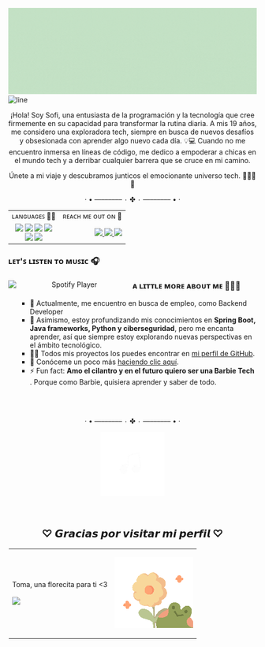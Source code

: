 ![Portada Github](img/gif2.gif)
![line](https://github.com/Sof-Saos/Sof-Saos/assets/74073693/c359f50b-4f6d-4001-ae04-c29f94260a90)
<!-- <p align="center">
  <img src="img/divider2.gif" alt="Divisor" width="360">
</p> -->

<p align="center">
  ¡Hola! Soy Sofi, una entusiasta de la programación y la tecnología que cree firmemente en su capacidad para transformar la rutina diaria. A mis 19 años, me considero una exploradora tech, siempre en busca de nuevos desafíos y obsesionada con aprender algo nuevo cada día. 💡💻 Cuando no me encuentro inmersa en líneas de código, me dedico a empoderar a chicas en el mundo tech y a derribar cualquier barrera que se cruce en mi camino.
</p>
<p align="center">
  Únete a mi viaje y descubramos junticos el emocionante universo tech. 🌟👩‍💻✨
</p>
<p align="center">
  · • —–––––– ٠ ✤ ٠ —–––––– • ·
</p>
<table width="100%" style="border-collapse: collapse; border: none;" align="center">
  <tr>
    <td align="left">ʟᴀɴɢᴜᴀɢᴇꜱ 👩‍💻</td>
    <td align="right">ʀᴇᴀᴄʜ ᴍᴇ ᴏᴜᴛ ᴏɴ 📱 </td>
  </tr>
  <tr>
    <td align="center">
      <img src="https://img.shields.io/badge/java-%23ED8B00.svg?style=for-the-badge&logo=openjdk&logoColor=white" /> 
      <img src="https://img.shields.io/badge/haskell-%23662495.svg?style=for-the-badge&logo=haskell&logoColor=white" />
      <img src="https://img.shields.io/badge/python-%233776AB.svg?style=for-the-badge&logo=python&logoColor=white" />
      <img src="https://img.shields.io/badge/mongodb-%234EA94B.svg?style=for-the-badge&logo=mongodb&logoColor=white" /> <br>
      <img src="https://img.shields.io/badge/mysql-%2300f.svg?style=for-the-badge&logo=mysql&logoColor=white" />
      <img src="https://img.shields.io/badge/git-%23F05032.svg?style=for-the-badge&logo=git&logoColor=white" />
    </td>
    <td align="right">
      <a href="mailto:sofisalamanca93@gmail.com">
        <img src="https://img.shields.io/badge/-Gmail-c14438?style=flat-square&logo=Gmail&logoColor=white&link=mailto:sofisalamanca93@gmail.com"/>
      </a>
      <a href="https://www.linkedin.com/in/ritik-rawal-698a18142/">
        <img src="https://img.shields.io/badge/-LinkedIn-blue?style=flat-square&logo=Linkedin&logoColor=white&link=https://www.linkedin.com/in/sofi-salamanca/"/>
      </a>
      <a href="https://twitter.com/Sofrojita">
        <img src="https://img.shields.io/badge/-Twitter-1DA1F2?style=flat-square&logo=Twitter&logoColor=white&link=https://twitter.com/Sofrojita"/>
      </a>
    </td>
  </tr>
</table>

<h3>ʟᴇᴛ'ꜱ ʟɪꜱᴛᴇɴ ᴛᴏ ᴍᴜꜱɪᴄ 🎧</h3>
<div align="center">
  <div>
  <img src="https://spotify-github-profile.vercel.app/api/view?uid=21w6adtehdmomfqwhets3a6cy&cover_image=true&theme=compact&show_offline=false&background_color=121212&interchange=false" alt="Spotify Player" align="left" width="50%" /> 
  </div>
    <div align="left" style="margin-left: 20px;">
    <h3>ᴀ ʟɪᴛᴛʟᴇ ᴍᴏʀᴇ ᴀʙᴏᴜᴛ ᴍᴇ 👩🏾‍💻</h3>
    <ul style="list-style-type: square;">
      <li>🔭 Actualmente, me encuentro en busca de empleo, como Backend Developer </li>
      <li>🌱 Asimismo, estoy profundizando mis conocimientos en <strong>Spring Boot, Java frameworks, Python y ciberseguridad</strong>, pero me encanta aprender, así que siempre estoy explorando nuevas perspectivas en el ámbito tecnológico.</li>
      <li>👨‍💻 Todos mis proyectos los puedes encontrar en <a href="https://github.com/Sof-Saos?tab=repositories">mi perfil de GitHub</a>.</li>
      <li>📄 Conóceme un poco más <a href="https://www.dropbox.com/scl/fi/hyyb62l29bg96talbqglf/Curriculum-Sof-a-Salamanca.pdf?rlkey=fbgmrwctkcx6wyhwu0wuu1shc&dl=0">haciendo clic aquí</a>.</li>
      <li>⚡ Fun fact: <strong>Amo el cilantro y en el futuro quiero ser una Barbie Tech </strong>. Porque como Barbie, quisiera aprender y saber de todo.</li>
      <br> 
    </ul>
  </div>
</div>

<br>
<p align="center">
  · • —–––––– ٠ ✤ ٠ —–––––– • ·
</p>

<p align="center">
  <img src="img/music.gif" alt="Music note" width="130">
</p>
<br>

<h2 align="center"> ♡︎ 𝙂𝙧𝙖𝙘𝙞𝙖𝙨 𝙥𝙤𝙧 𝙫𝙞𝙨𝙞𝙩𝙖𝙧 𝙢𝙞 𝙥𝙚𝙧𝙛𝙞𝙡 ♡︎ </h2> 
<table style="border: 1px solid transparent;" align="center">
  <tr>
    <td>
      <p align="left">
        Toma, una florecita para ti <3
        <br>
        <br>
        <a href="https://visitorbadge.io/status?path=https%3A%2F%2Fgithub.com%2FSof-Saos"><img src="https://api.visitorbadge.io/api/visitors?path=https%3A%2F%2Fgithub.com%2FSof-Saos&label=Visitors&labelColor=%23f8d79b&countColor=%2394a25b&style=flat-square&labelStyle=upper" /></a>
      </p>
    </td>
    <td>
      <p align="right">
        <img src="img/giphy.gif" alt="goodbye" width="160">
      </p>
    </td>
  </tr>
</table>

